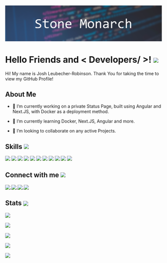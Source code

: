 ![Banner](https://github.com/StoneMonarch/StoneMonarch/raw/master/images/Banner.png)

# Hello Friends and < Developers/ >! <img src = "https://raw.githubusercontent.com/MartinHeinz/MartinHeinz/master/wave.gif" width = 50px>

Hi! My name is Josh Leubecher-Robinson. Thank You for taking the time to view my GitHub Profile!

## About Me

- 🔭 I’m currently working on a private Status Page, built using Angular and Next.JS, with Docker as a deployment method.

- 🌱 I’m currently learning Docker, Next.JS, Angular and more.

- 👯 I’m looking to collaborate on any active Projects.

## Skills <img src = "https://media2.giphy.com/media/QssGEmpkyEOhBCb7e1/giphy.gif?cid=ecf05e47a0n3gi1bfqntqmob8g9aid1oyj2wr3ds3mg700bl&rid=giphy.gif" width = 32px>

<img width ='32px' src ='https://raw.githubusercontent.com/rahulbanerjee26/githubAboutMeGenerator/main/icons/python.svg'/>
<img width ='32px' src ='https://raw.githubusercontent.com/rahulbanerjee26/githubAboutMeGenerator/main/icons/javascript.svg'/>
<img width ='32px' src ='https://raw.githubusercontent.com/rahulbanerjee26/githubAboutMeGenerator/main/icons/angularjs.svg'>
<img width ='32px' src ='https://raw.githubusercontent.com/rahulbanerjee26/githubAboutMeGenerator/main/icons/nextjs.svg'>
<img width ='32px' src ='https://raw.githubusercontent.com/rahulbanerjee26/githubAboutMeGenerator/main/icons/docker.svg'>
<img width ='32px' src ='https://raw.githubusercontent.com/rahulbanerjee26/githubAboutMeGenerator/main/icons/android.svg'>
<img width ='32px' src ='https://raw.githubusercontent.com/rahulbanerjee26/githubAboutMeGenerator/main/icons/flutter.svg'>
<img width ='32px' src ='https://raw.githubusercontent.com/rahulbanerjee26/githubAboutMeGenerator/main/icons/linux.svg'>
<img width ='32px' src ='https://raw.githubusercontent.com/rahulbanerjee26/githubAboutMeGenerator/main/icons/dart.svg'>
<img width ='32px' src ='https://raw.githubusercontent.com/rahulbanerjee26/githubAboutMeGenerator/main/icons/sass.svg'>
<img width ='32px' src ='https://raw.githubusercontent.com/rahulbanerjee26/githubAboutMeGenerator/main/icons/html.svg'>

## Connect with me <img src='https://raw.githubusercontent.com/ShahriarShafin/ShahriarShafin/main/Assets/handshake.gif' width="100px">

<p align="left">
    <a href='https://www.voidustries.ca/?page=projects'>
        <img width='32px' align='center' src="https://raw.githubusercontent.com/rahulbanerjee26/githubAboutMeGenerator/main/icons/portfolio.png"/>
    </a>
    <a href='https://www.github.com/StoneMonarch'>
        <img width='32px' align='center' src="https://raw.githubusercontent.com/rahulbanerjee26/githubAboutMeGenerator/main/icons/github.svg"/>
    </a>
    <a href="https://stackoverflow.com/users/stone-monarch" target="blank">
        <img width='32px' align='center' src="https://raw.githubusercontent.com/rahuldkjain/github-profile-readme-generator/master/src/images/icons/Social/stack-overflow.svg"/>
    </a>
    <a href="https://discord.gg/EEy8WJ8wqh">
        <img width='32px' align='center' src="https://raw.githubusercontent.com/rahuldkjain/github-profile-readme-generator/master/src/images/icons/Social/discord.svg"/>
    </a>
</p>

## Stats <img width='32px' align='center' src="https://media1.giphy.com/media/JZ40cnfnN11KycrvMF/giphy.gif?cid=ecf05e47a0n3gi1bfqntqmob8g9aid1oyj2wr3ds3mg700bl&rid=giphy.gif"/>

<p>
    <img align="center" src="https://github-readme-stats.vercel.app/api/top-langs?username=stonemonarch&show_icons=true&locale=en&layout=compact"/>
</p>

<p>
    <img align="center" src="https://github-readme-stats.vercel.app/api?username=stonemonarch&show_icons=true&locale=en"/>
</p>

<p>
    <img align="center" src="https://github-readme-streak-stats.herokuapp.com/?user=stonemonarch&"/>
</p>

<p>
    <img align="center" src="https://github-readme-stats.vercel.app/api/wakatime?username=@StoneMonarch&compact=True"/>
</p>

<p>
    <img align="center" src="https://wakatime.com/share/@StoneMonarch/3ca1e6e8-9140-4786-b892-6153e1205dba.svg"/>
</p>
